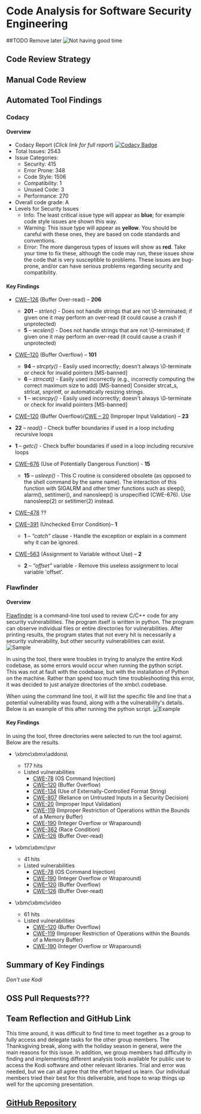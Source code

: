 # Code Analysis for Software Security Engineering

##TODO Remove later
![Not having good time](https://i.kym-cdn.com/entries/icons/mobile/000/028/539/DyqSKoaX4AATc2G.jpg)

## Code Review Strategy



## Manual Code Review


## Automated Tool Findings

### Codacy
#### Overview
- Codacy Report (*Click link for full report*) [![Codacy Badge](https://api.codacy.com/project/badge/Grade/69a6958fd1f04bc98d8e581ce786f754)](https://www.codacy.com?utm_source=github.com&amp;utm_medium=referral&amp;utm_content=akbarber/clonexbmc&amp;utm_campaign=Badge_Grade)
- Total Issues: 2543
- Issue Categories:
  - Security: 415
  - Error Prone: 348
  - Code Style: 1506
  - Compatibility: 1
  - Unused Code: 3
  - Performance: 270
- Overall code grade: A
- Levels for Security Issues
  - Info: The least critical issue type will appear as **blue**; for example code style issues are shown this way.
  - Warning: This issue type will appear as **yellow**. You should be careful with these ones, they are based on code standards and conventions.
  - Error: The more dangerous types of issues will show as **red**. Take your time to fix these, although the code may run, these issues show the code that is very susceptible to problems. These issues are bug-prone, and/or can have serious problems regarding security and compatibility.

#### Key Findings
- [CWE–126](https://cwe.mitre.org/data/definitions/126.html) (Buffer Over-read) – **206**
  - **201** – *strlen()* - Does not handle strings that are not \0-terminated; if given one it may perform an over-read (it could cause a crash if unprotected)
  - **5** – *wcslen()* -	Does not handle strings that are not \0-terminated; if given one it may perform an over-read (it could cause a crash if unprotected)
  
- [CWE–120](https://cwe.mitre.org/data/definitions/120.html) (Buffer Overflow) – **101** 
  - **94** – *strcpty()* -	Easily used incorrectly; doesn't always \0-terminate or check for invalid pointers [MS-banned]
  - **6** – *strncat()* -	Easily used incorrectly (e.g., incorrectly computing the correct maximum size to add) [MS-banned] Consider strcat_s, strlcat, snprintf, or automatically resizing strings.
  - **1** – *wcsncpy()* -	Easily used incorrectly; doesn't always \0-terminate or check for invalid pointers [MS-banned]
  
 - [CWE–120](https://cwe.mitre.org/data/definitions/120.html) (Buffer Overflow)/[CWE – 20](https://cwe.mitre.org/data/definitions/20.html) (Improper Input Validation) – **23**
  - **22** – *read()* -	Check buffer boundaries if used in a loop including recursive loops
  - **1** – *getc()* -	Check buffer boundaries if used in a loop including recursive loops

- [CWE–676]( https://cwe.mitre.org/data/definitions/676.html) (Use of Potentially Dangerous Function) - **15**
  - **15** – *usleep()* -	This C routine is considered obsolete (as opposed to the shell command by the same name). The interaction of this function with SIGALRM and other timer functions such as sleep(), alarm(), setitimer(), and nanosleep() is unspecified (CWE-676). Use nanosleep(2) or setitimer(2) instead.
- [CWE–478](https://cwe.mitre.org/data/definitions/478.html)   ??
- [CWE–391](https://cwe.mitre.org/data/definitions/391.html) (Unchecked Error Condition)– **1** 
  - **1** – *“catch”* clause - Handle the exception or explain in a comment why it can be ignored.
- [CWE–563](https://cwe.mitre.org/data/definitions/563.html) (Assignment to Variable without Use) – **2** 
  - **2** – *“offset”* variable -	Remove this useless assignment to local variable 'offset'.



### Flawfinder 
#### Overview

[Flawfinder](https://dwheeler.com/flawfinder/) is a command-line tool used to review C/C++ code for any security vulnerabilities. The program itself is written in python. The program can observe individual files or entire directories for vulnerabilities. After printing results, the program states that not every hit is necessarily a security vulnerability, but other security vulnerabilities can exist.  
![Sample](https://i.imgur.com/pWkbP6Q.png)

In using the tool, there were troubles in trying to analyze the entire Kodi codebase, as some errors would occur when running the python script. This was not at fault with the codebase, but with the installation of Python on the machine. Rather than spend too much time troubleshooting this error, it was decided to just analyze directories of the xmbc\ codebase.  

When using the command line tool, it will list the specific file and line that a potential vulnerability was found, along with a the vulnerability's details. Below is an example of this after running the python script. 
![Example](https://i.imgur.com/GKfVJtK.png)

#### Key Findings

In using the tool, three directories were selected to run the tool against. Below are the results.

* \xbmc\xbmx\addons\
  * 177 hits
  * Listed vulnerabilities  
    * [CWE-78](https://cwe.mitre.org/data/definitions/78.html) (OS Command Injection)
    * [CWE–120](https://cwe.mitre.org/data/definitions/120.html) (Buffer Overflow)
    * [CWE-134](https://cwe.mitre.org/data/definitions/134.html) (Use of Externally-Controlled Format String)
    * [CWE-807](https://cwe.mitre.org/data/definitions/807.html) (Reliance on Untrusted Inputs in a Security Decision)
    * [CWE-20](https://cwe.mitre.org/data/definitions/20.html) (Improper Input Validation)
    * [CWE-119](https://cwe.mitre.org/data/definitions/119.html) (Improper Restriction of Operations within the Bounds of a Memory Buffer)
    * [CWE-190](https://cwe.mitre.org/data/definitions/190.html) (Integer Overflow or Wraparound)
    * [CWE-362](https://cwe.mitre.org/data/definitions/362.html) (Race Condition)
    * [CWE–126](https://cwe.mitre.org/data/definitions/126.html) (Buffer Over-read)

* \xbmc\xbmc\pvr
  * 41 hits
  * Listed vulnerabilities  
    * [CWE-78](https://cwe.mitre.org/data/definitions/78.html) (OS Command Injection)
    * [CWE-190](https://cwe.mitre.org/data/definitions/190.html) (Integer Overflow or Wraparound)
    * [CWE–120](https://cwe.mitre.org/data/definitions/120.html) (Buffer Overflow)
    * [CWE–126](https://cwe.mitre.org/data/definitions/126.html) (Buffer Over-read)

* \xbmc\xbmc\video
  * 61 hits
  * Listed vulnerabilities
    * [CWE–120](https://cwe.mitre.org/data/definitions/120.html) (Buffer Overflow)
    * [CWE-119](https://cwe.mitre.org/data/definitions/119.html) (Improper Restriction of Operations within the Bounds of a Memory Buffer)
    * [CWE-190](https://cwe.mitre.org/data/definitions/190.html) (Integer Overflow or Wraparound)


## Summary of Key Findings

*Don't use Kodi*

## OSS Pull Requests???

## Team Reflection and GitHub Link

This time around, it was difficult to find time to meet together as a group to fully access and delegate tasks for the other group members. The Thanksgiving break, along with the holiday season in general, were the main reasons for this issue. In addition, we group members had difficulty in finding and implementing different analysis tools available for public use to access the Kodi software and other relevant libraries. Trial and error was needed, but we can all agree that the effort helped us learn. Our individual members tried their best for this deliverable, and hope to wrap things up well for the upcoming presentation. 

## [GitHub Repository](https://github.com/mroejr/BAAM/projects/6)
